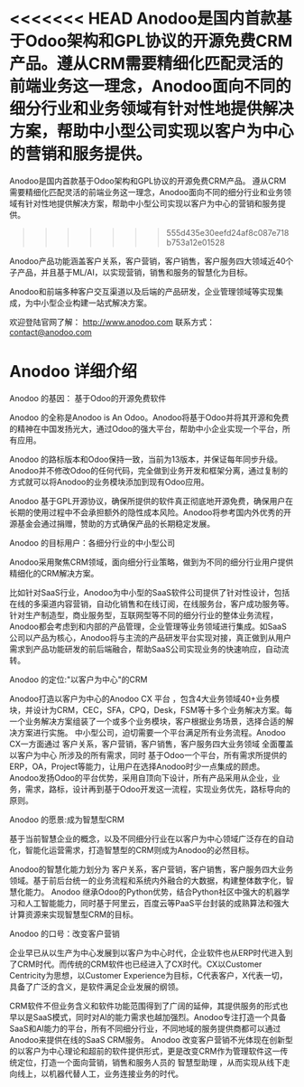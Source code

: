 <<<<<<< HEAD
Anodoo是国内首款基于Odoo架构和GPL协议的开源免费CRM产品。遵从CRM需要精细化匹配灵活的前端业务这一理念，Anodoo面向不同的细分行业和业务领域有针对性地提供解决方案，帮助中小型公司实现以客户为中心的营销和服务提供。
=======
Anodoo是国内首款基于Odoo架构和GPL协议的开源免费CRM产品。
遵从CRM需要精细化匹配灵活的前端业务这一理念，Anodoo面向不同的细分行业和业务领域有针对性地提供解决方案，帮助中小型公司实现以客户为中心的营销和服务提供。
>>>>>>> 555d435e30eefd24af8c087e718b753a12e01528

Anodoo产品功能涵盖客户关系，客户营销，客户销售，客户服务四大领域近40个子产品，并且基于ML/AI，以实现营销，销售和服务的智慧化为目标。

Anodoo和前端多种客户交互渠道以及后端的产品研发，企业管理领域等实现集成，为中小型企业构建一站式解决方案。

欢迎登陆官网了解： http://www.anodoo.com
联系方式： contact@anodoo.com






Anodoo 详细介绍
============================================================================================

Anodoo 的基因： 基于Odoo的开源免费软件
 
Anodoo 的全称是Anodoo is An Odoo。Anodoo将基于Odoo并将其开源和免费的精神在中国发扬光大，通过Odoo的强大平台，帮助中小企业实现一个平台，所有应用。

Anodoo 的路标版本和Odoo保持一致，当前为13版本，并保证每年同步升级。Anodoo并不修改Odoo的任何代码，完全做到业务开发和框架分离，通过复制的方式就可以将Anodoo的业务模块添加到现有Odoo应用。

Anodoo 基于GPL开源协议，确保所提供的软件真正彻底地开源免费，确保用户在长期的使用过程中不会承担额外的隐性成本风险。Anodoo将参考国内外优秀的开源基金会通过捐赠，赞助的方式确保产品的长期稳定发展。

Anodoo 的目标用户：各细分行业的中小型公司
 
Anodoo采用聚焦CRM领域，面向细分行业策略，做到为不同的细分行业用户提供精细化的CRM解决方案。

比如针对SaaS行业，Anodoo为中小型的SaaS软件公司提供了针对性设计，包括在线的多渠道内容营销，自动化销售和在线订阅，在线服务台，客户成功服务等。
针对生产制造型，商业服务型，互联网型等不同的细分行业的整体业务流程，Anodoo都会考虑到和内部的产品管理，企业管理等业务领域进行集成。如SaaS公司以产品为核心，Anodoo将与主流的产品研发平台实现对接，真正做到从用户需求到产品功能研发的前后端融合，帮助SaaS公司实现业务的快速响应，自动流转。

Anodoo 的定位:"以客户为中心"的CRM
 
Anodoo打造以客户为中心的Anodoo CX 平台 ，包含4大业务领域40+业务模块，并设计为CRM，CEC，SFA，CPQ，Desk，FSM等十多个业务解决方案。每一个业务解决方案组装了一个或多个业务模块，客户根据业务场景，选择合适的解决方案进行实施。
中小型公司，迫切需要一个平台满足所有业务流程。Anodoo CX一方面通过 客户关系，客户营销，客户销售，客户服务四大业务领域 全面覆盖以客户为中心 所涉及的所有需求，同时 基于Odoo一个平台，所有需求所提供的ERP，OA，Project等能力，让用户在选择Anodoo时少一点集成的顾虑。
Anodoo发扬Odoo的平台优势，采用自顶向下设计，所有产品采用从企业，业务，需求，路标，设计再到基于Odoo开发这一流程，实现业务优先，路标导向的原则。

Anodoo 的愿景:成为智慧型CRM
 
基于当前智慧企业的概念，以及不同细分行业在以客户为中心领域广泛存在的自动化，智能化运营需求，打造智慧型的CRM则成为Anodoo的必然目标。

Anodoo的智慧化能力划分为 客户关系，客户营销，客户销售，客户服务四大业务领域。基于前后台统一的业务流程和系统内外融合的大数据，构建整体数字化，智慧化能力。
Anodoo 继承Odoo的Python优势，结合Python社区中强大的机器学习和人工智能能力，同时基于阿里云，百度云等PaaS平台封装的成熟算法和强大计算资源来实现智慧型CRM的目标。

Anodoo 的口号：改变客户营销
 
企业早已从以生产为中心发展到以客户为中心时代，企业软件也从ERP时代进入到了CRM时代。而传统的CRM软件也已经进入了CX时代。CX以Customer Centricity为思想，以Customer Experience为目标，C代表客户，X代表一切，具备了广泛的含义，是软件满足企业发展的纲领。

CRM软件不但业务含义和软件功能范围得到了广阔的延伸，其提供服务的形式也早以是SaaS模式，同时对AI的能力需求也越加强烈。Anodoo专注打造一个具备SaaS和AI能力的平台，所有不同细分行业，不同地域的服务提供商都可以通过Anodoo来提供在线的SaaS CRM服务。
Anodoo 改变客户营销不光体现在创新型的以客户为中心理论和超前的软件提供形式，更是改变CRM作为管理软件这一传统定位，打造一个面向营销，销售和服务人员的 智慧型助理 ，从而实现从线下走向线上，以机器代替人工，业务连接业务的时代。



